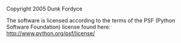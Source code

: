 Copyright 2005 Dunk Fordyce

The software is licensed according to the terms of the PSF (Python Software Foundation) license found here: http://www.python.org/psf/license/